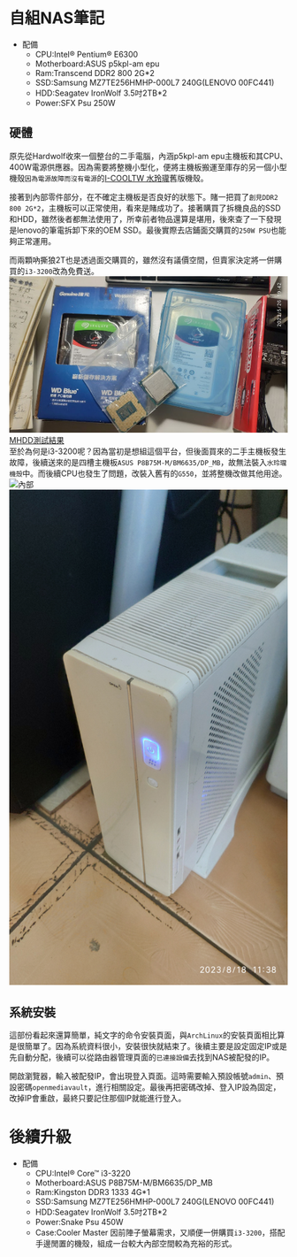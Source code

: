 # 自組NAS筆記
-   配備
    *   CPU:Intel® Pentium® E6300
    *   Motherboard:ASUS p5kpl-am epu
    *   Ram:Transcend DDR2 800 2G*2
    *   SSD:Samsung MZ7TE256HMHP-000L7 240G(LENOVO 00FC441)
    *   HDD:Seagatev IronWolf 3.5吋2TB*2
    *   Power:SFX Psu 250W
## 硬體
原先從Hardwolf收來一個整台的二手電腦，內涵p5kpl-am epu主機板和其CPU、400W電源供應器。因為需要將整機小型化，便將主機板搬運至庫存的另一個小型機殼`因為電源故障而沒有電源`的[I-COOLTW 水玲瓏](https://24h.pchome.com.tw/prod/AGAD6Y-A82584775)舊版機殼。<br>

接著到內部零件部分，在不確定主機板是否良好的狀態下。賭一把買了`創見DDR2 800 2G*2`，主機板可以正常使用，看來是賭成功了。接著購買了拆機良品的SSD和HDD，雖然後者都無法使用了，所幸前者物品還算是堪用，後來查了一下發現是lenovo的筆電拆卸下來的OEM SSD。最後實際去店鋪面交購買的`250W PSU`也能夠正常運用。

而兩顆吶撕狼2T也是透過面交購買的，雖然沒有議價空間，但賣家決定將一併購買的`i3-3200`改為免費送。
![硬碟](./photo/IMG_20230526_194224.jpg)
[MHDD測試結果](./photo/MHDD.md)<br>
至於為何是i3-3200呢？因為當初是想組這個平台，但後面買來的二手主機板發生故障，後續送來的是四槽主機板`ASUS P8B75M-M/BM6635/DP_MB`，故無法裝入`水玲瓏機殼`中。而後續CPU也發生了問題，改裝入舊有的`G550`，並將整機改做其他用途。
![內部](./photo/interior.jpg)
![外觀](./photo/exterior.jpg)
## 系統安裝
這部份看起來還算簡單，純文字的命令安裝頁面，與`ArchLinux`的安裝頁面相比算是很簡單了。因為系統資料很小，安裝很快就結束了。後續主要是設定固定IP或是先自動分配，後續可以從路由器管理頁面的`已連接設備`去找到NAS被配發的IP。

開啟瀏覽器，輸入被配發IP，會出現登入頁面。這時需要輸入預設帳號`admin`、預設密碼`openmediavault`，進行相關設定。最後再把密碼改掉、登入IP設為固定，改掉IP會重啟，最終只要記住那個IP就能進行登入。

# 後續升級
-   配備
    *   CPU:Intel® Core™ i3-3220
    *   Motherboard:ASUS P8B75M-M/BM6635/DP_MB
    *   Ram:Kingston DDR3 1333 4G*1
    *   SSD:Samsung MZ7TE256HMHP-000L7 240G(LENOVO 00FC441)
    *   HDD:Seagatev IronWolf 3.5吋2TB*2
    *   Power:Snake Psu 450W
    *   Case:Cooler Master
因前陣子螢幕需求，又順便一併購買`i3-3200`，搭配手邊閒置的機殼，組成一台較大內部空間較為充裕的形式。